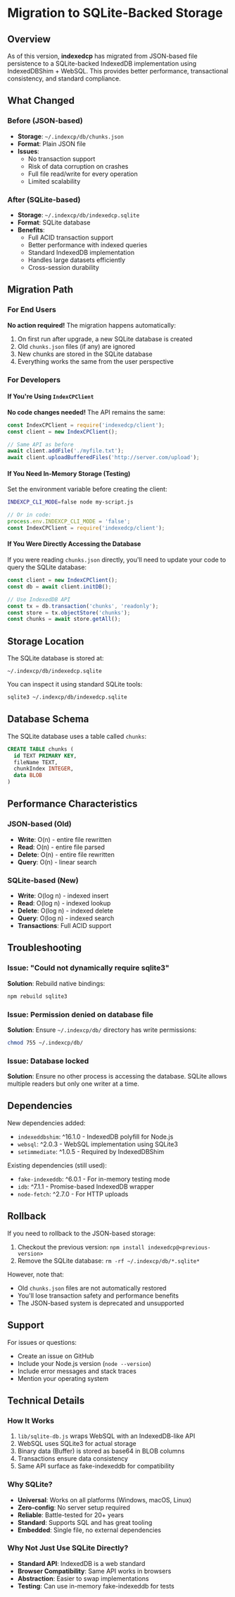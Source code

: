 # Migration to SQLite-Backed Storage

## Overview

As of this version, **indexedcp** has migrated from JSON-based file persistence to a SQLite-backed IndexedDB implementation using IndexedDBShim + WebSQL. This provides better performance, transactional consistency, and standard compliance.

## What Changed

### Before (JSON-based)
- **Storage**: `~/.indexcp/db/chunks.json`
- **Format**: Plain JSON file
- **Issues**: 
  - No transaction support
  - Risk of data corruption on crashes
  - Full file read/write for every operation
  - Limited scalability

### After (SQLite-based)
- **Storage**: `~/.indexcp/db/indexedcp.sqlite`
- **Format**: SQLite database
- **Benefits**:
  - Full ACID transaction support
  - Better performance with indexed queries
  - Standard IndexedDB implementation
  - Handles large datasets efficiently
  - Cross-session durability

## Migration Path

### For End Users
**No action required!** The migration happens automatically:

1. On first run after upgrade, a new SQLite database is created
2. Old `chunks.json` files (if any) are ignored
3. New chunks are stored in the SQLite database
4. Everything works the same from the user perspective

### For Developers

#### If You're Using `IndexCPClient`
**No code changes needed!** The API remains the same:

```javascript
const IndexCPClient = require('indexedcp/client');
const client = new IndexCPClient();

// Same API as before
await client.addFile('./myfile.txt');
await client.uploadBufferedFiles('http://server.com/upload');
```

#### If You Need In-Memory Storage (Testing)
Set the environment variable before creating the client:

```bash
INDEXCP_CLI_MODE=false node my-script.js
```

```javascript
// Or in code:
process.env.INDEXCP_CLI_MODE = 'false';
const IndexCPClient = require('indexedcp/client');
```

#### If You Were Directly Accessing the Database
If you were reading `chunks.json` directly, you'll need to update your code to query the SQLite database:

```javascript
const client = new IndexCPClient();
const db = await client.initDB();

// Use IndexedDB API
const tx = db.transaction('chunks', 'readonly');
const store = tx.objectStore('chunks');
const chunks = await store.getAll();
```

## Storage Location

The SQLite database is stored at:
```
~/.indexcp/db/indexedcp.sqlite
```

You can inspect it using standard SQLite tools:
```bash
sqlite3 ~/.indexcp/db/indexedcp.sqlite
```

## Database Schema

The SQLite database uses a table called `chunks`:

```sql
CREATE TABLE chunks (
  id TEXT PRIMARY KEY,
  fileName TEXT,
  chunkIndex INTEGER,
  data BLOB
)
```

## Performance Characteristics

### JSON-based (Old)
- **Write**: O(n) - entire file rewritten
- **Read**: O(n) - entire file parsed
- **Delete**: O(n) - entire file rewritten
- **Query**: O(n) - linear search

### SQLite-based (New)
- **Write**: O(log n) - indexed insert
- **Read**: O(log n) - indexed lookup
- **Delete**: O(log n) - indexed delete
- **Query**: O(log n) - indexed search
- **Transactions**: Full ACID support

## Troubleshooting

### Issue: "Could not dynamically require sqlite3"
**Solution**: Rebuild native bindings:
```bash
npm rebuild sqlite3
```

### Issue: Permission denied on database file
**Solution**: Ensure `~/.indexcp/db/` directory has write permissions:
```bash
chmod 755 ~/.indexcp/db/
```

### Issue: Database locked
**Solution**: Ensure no other process is accessing the database. SQLite allows multiple readers but only one writer at a time.

## Dependencies

New dependencies added:
- `indexeddbshim`: ^16.1.0 - IndexedDB polyfill for Node.js
- `websql`: ^2.0.3 - WebSQL implementation using SQLite3
- `setimmediate`: ^1.0.5 - Required by IndexedDBShim

Existing dependencies (still used):
- `fake-indexeddb`: ^6.0.1 - For in-memory testing mode
- `idb`: ^7.1.1 - Promise-based IndexedDB wrapper
- `node-fetch`: ^2.7.0 - For HTTP uploads

## Rollback

If you need to rollback to the JSON-based storage:
1. Checkout the previous version: `npm install indexedcp@<previous-version>`
2. Remove the SQLite database: `rm -rf ~/.indexcp/db/*.sqlite*`

However, note that:
- Old `chunks.json` files are not automatically restored
- You'll lose transaction safety and performance benefits
- The JSON-based system is deprecated and unsupported

## Support

For issues or questions:
- Create an issue on GitHub
- Include your Node.js version (`node --version`)
- Include error messages and stack traces
- Mention your operating system

## Technical Details

### How It Works
1. `lib/sqlite-db.js` wraps WebSQL with an IndexedDB-like API
2. WebSQL uses SQLite3 for actual storage
3. Binary data (Buffer) is stored as base64 in BLOB columns
4. Transactions ensure data consistency
5. Same API surface as fake-indexeddb for compatibility

### Why SQLite?
- **Universal**: Works on all platforms (Windows, macOS, Linux)
- **Zero-config**: No server setup required
- **Reliable**: Battle-tested for 20+ years
- **Standard**: Supports SQL and has great tooling
- **Embedded**: Single file, no external dependencies

### Why Not Just Use SQLite Directly?
- **Standard API**: IndexedDB is a web standard
- **Browser Compatibility**: Same API works in browsers
- **Abstraction**: Easier to swap implementations
- **Testing**: Can use in-memory fake-indexeddb for tests
